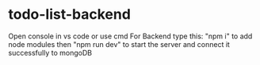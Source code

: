 # todo-list-backend

Open console in vs code or use cmd 
For Backend type this:
"npm i" to add node modules 
then
"npm run dev" to start the server and connect it successfully to mongoDB
